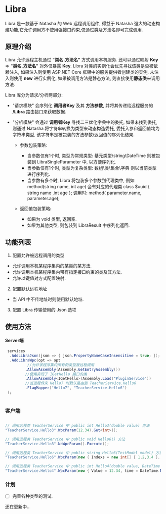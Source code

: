 # Libra
Libra 是一款基于 Natasha 的 Web 远程调用组件, 得益于 Natasha 强大的动态构建功能,它允许调用方不使用强接口约束,仅通过类及方法名即可完成调用. 

## 原理介绍

Libra 允许远程主机通过 **"类名.方法名"** 方式调用本机服务. 还可以通过映射 **Key** => **"类名.方法名"** 对外仅暴露 **Key**. Libra 对类的实例化会优先寻找该类是否被依赖注入, 如果注入则使用 ASP.NET Core 框架中的服务提供者创建类的实例, 未注入则使用 **new** 进行实例化, 如果被调用方法是静态方法, 则直接使用**静态类**来调用方法.

Libra 库分为请求/分析两部分:  

 - "请求模块" 会序列化 **调用者Key** 及其 **方法参数**, 并将其传递给远程服务的 **/Libra** 路由接口来获取数据.
 - "分析模块" 会通过 **调用者Key** 寻找二三优化字典中的委托, 如果未找到委托, 则通过 Natasha 将字符串转换为类型来动态构造委托, 委托入参和返回值均为字符串类型, 该字符串是被包装的方法参数/返回值的序列化结果.   
 
    - 参数包装策略:
      - 当参数仅有1个时, 类型为常规类型: 基元类型\string\DateTime 则被包装到 LibraSingleParameter<SType> 中, 以方便序列化.
      - 当参数仅有1个时, 类型为复杂类型: 数组\类\集合\字典 则以当前类型进行序列化.
      - 当参数有多个时, Libra 将包装多个参数到代理类中, 例如 method(string name, int age) 会有对应的代理类 class $uuid { string name ,int age }; 调用时: method( parameter.name, parameter.age);  
      
    - 返回值包装策略:
      - 如果为 void 类型, 返回空.
      - 如果为其他类型, 则包装到 LibraResult<RType> 中序列化返回.


## 功能列表

1. 配置允许被远程调用的类型
  - 允许调用本机某程序集内的某类的某方法. 
  - 允许调用本机某程序集内带有指定接口约束的类及其方法.
  - 允许以键值对方式配置映射.

2. 配置默认远程地址
  - 当 API 中不传地址时则使用默认地址.

3. 配置 Libra 传输使用的 Json 选项

## 使用方法


#### Server端

```C#
 services
  .AddLibraJson(json => { json.PropertyNameCaseInsensitive = true; });
  .AddLibraWpc(opt => opt
          //允许该程序集内所有的类型被远程调用
         .AllowAssembly(Assembly.GetEntryAssembly()) 
         //使用实现了 IGetHello 接口的类
         .AllowAssembly<IGetHello>(Assembly.Load("PluginService"))
         //当远程传来 Hello7 时默认路由到 TeacherService.Hello6
         .FlagMapper("Hello7", "TeacherService.Hello6") 
 ); 
  
```

### 客户端

```C#

// 调用远程类 TeacherService 中 public int Hello3(double value) 方法
"TeacherService.Hello3".WpcParam(12.34).Get<int>();

// 调用远程类 TeacherService 中 public void Hello8() 方法
"TeacherService.Hello8".NoWpcParam().Execute(); 

// 调用远程类 TeacherService 中 public string Hello6(TestModel model) 方法, 其中 TestModel 结构如: class {int[] Indexs ,string Name}
"TeacherService.Hello6".WpcParam(new { Indexs = new int[] { 1,2,3,4 }, name="abc" }).Get<string>(); 

// 调用远程类 TeacherService 中 public int Hello4(double value, DateTime time) 方法
"TeacherService.Hello4".WpcParam(new { Value = 12.34, time = DateTime.Now }).Get<int>();

```

### 计划

 - [ ] 完善各种类型的测试.

还在更新中...
